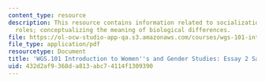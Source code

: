 ```yaml
---
content_type: resource
description: This resource contains information related to socialization and gender
  roles; conceptualizing the meaning of biological differences.
file: https://ol-ocw-studio-app-qa.s3.amazonaws.com/courses/wgs-101-introduction-to-womens-and-gender-studies-fall-2014/432d2af9368da813abc74114f1309390_MITWGS_101F14_Essay2Sample.pdf
file_type: application/pdf
resourcetype: Document
title: 'WGS.101 Introduction to Women''s and Gender Studies: Essay 2 Sample Outline'
uid: 432d2af9-368d-a813-abc7-4114f1309390
---
```

